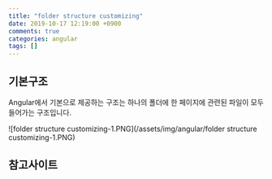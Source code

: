 ```yaml
---
title: "folder structure customizing"
date: 2019-10-17 12:19:00 +0900
comments: true
categories: angular
tags: []
---
```



## 기본구조
Angular에서 기본으로 제공하는 구조는 하나의 폴더에 한 페이지에 관련된 파일이 모두 들어가는 구조입니다.

![folder structure customizing-1.PNG](/assets/img/angular/folder structure customizing-1.PNG)


## 참고사이트
